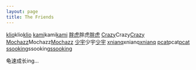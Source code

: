```yaml
---
layout: page
title: The Friends
---
```


[klio](https://klionsec.github.io/)klio[klio](https://klionsec.github.io/?_blank)
[kami](https://kamisec.github.io/)kami[kami](https://kamisec.github.io/?_blank)
[胖虎](http://www.cnblogs.com/test404)胖虎[胖虎](http://www.cnblogs.com/test404?_blank)
[Crazy](https://www.cra2y.cn/)Crazy[Crazy](https://www.cra2y.cn/?_blank)
[Mochazz](https://mochazz.oschina.io/)Mochazz[Mochazz](https://mochazz.oschina.io/?_blank)
[少宇](https://www.90xss.cn)少宇[少宇](https://www.90xss.cn?_blank)
[xnianq](https://xnianq.cn)xnianq[xnianq](https://xnianq.cn?_blank)
[pcat](http://www.cnblogs.com/pcat/)pcat[pcat](http://www.cnblogs.com/pcat/?_blank)
[ssooking](http://www.cnblogs.com/ssooking/)ssooking[ssooking](http://www.cnblogs.com/ssooking/?_blank)

龟速成长ing...

